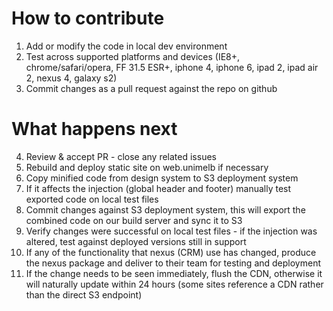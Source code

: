 # How to contribute

1. Add or modify the code in local dev environment
2. Test across supported platforms and devices (IE8+, chrome/safari/opera, FF 31.5 ESR+, iphone 4, iphone 6, ipad 2, ipad air 2, nexus 4, galaxy s2)
3. Commit changes as a pull request against the repo on github

# What happens next

4. Review & accept PR - close any related issues
5. Rebuild and deploy static site on web.unimelb if necessary
6. Copy minified code from design system to S3 deployment system
7. If it affects the injection (global header and footer) manually test exported code on local test files
8. Commit changes against S3 deployment system, this will export the combined code on our build server and sync it to S3
9. Verify changes were successful on local test files - if the injection was altered, test against deployed versions still in support
10. If any of the functionality that nexus (CRM) use has changed, produce the nexus package and deliver to their team for testing and deployment
11. If the change needs to be seen immediately, flush the CDN, otherwise it will naturally update within 24 hours (some sites reference a CDN rather than the direct S3 endpoint)

